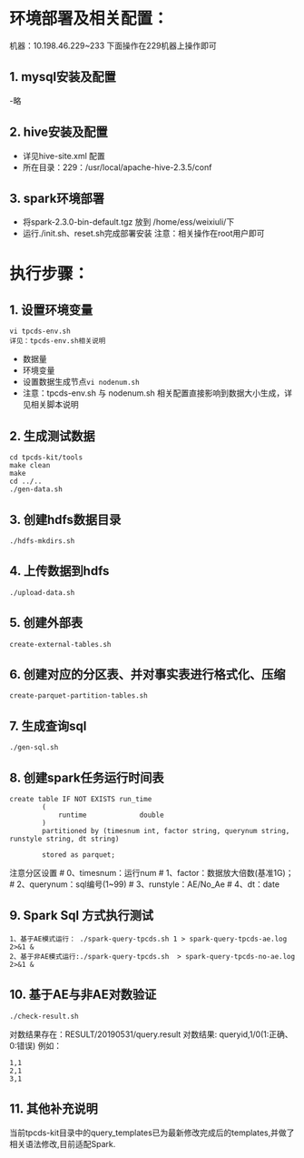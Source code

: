 # 环境部署及相关配置：

机器：10.198.46.229~233
下面操作在229机器上操作即可
## 1. mysql安装及配置
-略
## 2. hive安装及配置
- 详见hive-site.xml 配置
- 所在目录：229：/usr/local/apache-hive-2.3.5/conf

## 3. spark环境部署
- 将spark-2.3.0-bin-default.tgz 放到 /home/ess/weixiuli/下
- 运行./init.sh、reset.sh完成部署安装
注意：相关操作在root用户即可

# 执行步骤：

## 1. 设置环境变量
```shell
vi tpcds-env.sh
详见：tpcds-env.sh相关说明
```
- 数据量
- 环境变量
- 设置数据生成节点```vi nodenum.sh```
- 注意：tpcds-env.sh 与 nodenum.sh 相关配置直接影响到数据大小生成，详见相关脚本说明


## 2. 生成测试数据

```shell
cd tpcds-kit/tools
make clean
make
cd ../..
./gen-data.sh
```

## 3. 创建hdfs数据目录

```shell
./hdfs-mkdirs.sh
```

## 4. 上传数据到hdfs

```shell
./upload-data.sh
```

## 5. 创建外部表
```shell
create-external-tables.sh
```

## 6. 创建对应的分区表、并对事实表进行格式化、压缩

```shell
create-parquet-partition-tables.sh
```
## 7. 生成查询sql

```shell
./gen-sql.sh
```

## 8. 创建spark任务运行时间表

```shell
create table IF NOT EXISTS run_time
        (
            runtime             double
        )
        partitioned by (timesnum int, factor string, querynum string, runstyle string, dt string)

        stored as parquet;
```
注意分区设置
    # 0、timesnum：运行num
    # 1、factor：数据放大倍数(基准1G)；
    # 2、querynum：sql编号(1~99)
    # 3、runstyle：AE/No_Ae
    # 4、dt：date

## 9. Spark Sql 方式执行测试

```shell
1、基于AE模式运行： ./spark-query-tpcds.sh 1 > spark-query-tpcds-ae.log 2>&1 &
2、基于非AE模式运行:./spark-query-tpcds.sh  > spark-query-tpcds-no-ae.log 2>&1 &
```

## 10. 基于AE与非AE对数验证
```shell
./check-result.sh
```
对数结果存在：RESULT/20190531/query.result
对数结果: queryid,1/0(1:正确、0:错误)
例如：
```
1,1
2,1
3,1
```

## 11. 其他补充说明

当前tpcds-kit目录中的query_templates已为最新修改完成后的templates,并做了相关语法修改,目前适配Spark.


